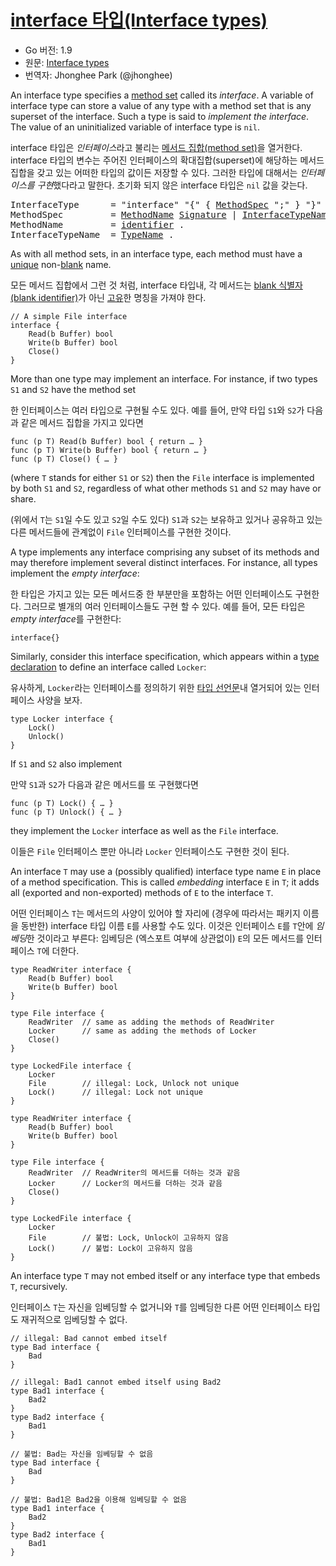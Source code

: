 # [interface 타입(Interface types)](#interface-types)

* Go 버전: 1.9
* 원문: [Interface types](https://golang.org/ref/spec#Interface_types)
* 번역자: Jhonghee Park (@jhonghee)

An interface type specifies a [method set](/Types/method_sets.html) called its *interface*. A variable of interface type can store a value of any type with a method set that is any superset of the interface. Such a type is said to *implement the interface*. The value of an uninitialized variable of interface type is `nil`.

interface 타입은 *인터페이스*라고 불리는 [메서드 집합(method set)](/Types/method_sets.html)을 열거한다. interface 타입의 변수는 주어진 인터페이스의 확대집합(superset)에 해당하는 메서드 집합을 갖고 있는 어떠한 타입의 값이든 저장할 수 있다. 그러한 타입에 대해서는 *인터페이스를 구현*했다라고 말한다. 초기화 되지 않은 interface 타입은 `nil` 값을 갖는다.

<pre>
<a id="InterfaceType">InterfaceType</a>      = "interface" "{" { <a href="#MethodSpec">MethodSpec</a> ";" } "}" .
<a id="MethodSpec">MethodSpec</a>         = <a href="#MethodName">MethodName</a> <a href="/Types/function_types.html#Signature">Signature</a> | <a href="#InterfaceTypeName">InterfaceTypeName</a> .
<a id="MethodName">MethodName</a>         = <a href="/Lexical%20elements/identifiers.html">identifier</a> .
<a id="InterfaceTypeName">InterfaceTypeName</a>  = <a href="/Types/#TypeName">TypeName</a> .
</pre>

As with all method sets, in an interface type, each method must have a [unique](/Declarations%20and%20scope/uniqueness_of_identifiers.html) non-[blank](/Declarations%20and%20scope/blank_identifier.html) name.

모든 메서드 집합에서 그런 것 처럼, interface 타입내, 각 메서드는 [blank 식별자(blank identifier)](/Declarations%20and%20scope/blank_identifier.html)가 아닌 [고유](/Declarations%20and%20scope/uniqueness_of_identifiers.html)한 명칭을 가져야 한다.

```
// A simple File interface
interface {
	Read(b Buffer) bool
	Write(b Buffer) bool
	Close()
}
```

More than one type may implement an interface. For instance, if two types `S1` and `S2` have the method set

한 인터페이스는 여러 타입으로 구현될 수도 있다. 예를 들어, 만약 타입 `S1`와 `S2`가 다음과 같은 메서드 집합을 가지고 있다면

```
func (p T) Read(b Buffer) bool { return … }
func (p T) Write(b Buffer) bool { return … }
func (p T) Close() { … }
```

(where `T` stands for either `S1` or `S2`) then the `File` interface is implemented by both `S1` and `S2`, regardless of what other methods `S1` and `S2` may have or share.

(위에서 `T`는 `S1`일 수도 있고 `S2`일 수도 있다) `S1`과 `S2`는 보유하고 있거나 공유하고 있는 다른 메서드들에 관계없이 `File` 인터페이스를 구현한 것이다.

A type implements any interface comprising any subset of its methods and may therefore implement several distinct interfaces. For instance, all types implement the *empty interface*:

한 타입은 가지고 있는 모든 메서드중 한 부분만을 포함하는 어떤 인터페이스도 구현한다. 그러므로 별개의 여러 인터페이스들도 구현 할 수 있다. 예를 들어, 모든 타입은 *empty interface*를 구현한다:

```
interface{}
```

Similarly, consider this interface specification, which appears within a [type declaration](/Declarations%20and%20scope/type_declarations.html) to define an interface called `Locker`:

유사하게, `Locker`라는 인터페이스를 정의하기 위한 [타입 선언문](/Declarations%20and%20scope/type_declarations.html)내 열거되어 있는 인터페이스 사양을 보자. 

```
type Locker interface {
	Lock()
	Unlock()
}
```

If `S1` and `S2` also implement

만약 `S1`과 `S2`가 다음과 같은 메서드를 또 구현했다면

```
func (p T) Lock() { … }
func (p T) Unlock() { … }
```

they implement the `Locker` interface as well as the `File` interface.

이들은 `File` 인터페이스 뿐만 아니라 `Locker` 인터페이스도 구현한 것이 된다.

An interface `T` may use a (possibly qualified) interface type name `E` in place of a method specification. This is called *embedding* interface `E` in `T`; it adds all (exported and non-exported) methods of `E` to the interface `T`.

어떤 인터페이스 `T`는 메서드의 사양이 있어야 할 자리에 (경우에 따라서는 패키지 이름을 동반한) interface 타입 이름 `E`를 사용할 수도 있다. 이것은 인터페이스 `E`를 `T`안에 *임베딩*한 것이라고 부른다: 임베딩은 (엑스포트 여부에 상관없이) `E`의 모든 메서드를 인터페이스 `T`에 더한다. 

```
type ReadWriter interface {
	Read(b Buffer) bool
	Write(b Buffer) bool
}

type File interface {
	ReadWriter  // same as adding the methods of ReadWriter
	Locker      // same as adding the methods of Locker
	Close()
}

type LockedFile interface {
	Locker
	File        // illegal: Lock, Unlock not unique
	Lock()      // illegal: Lock not unique
}
```

```
type ReadWriter interface {
	Read(b Buffer) bool
	Write(b Buffer) bool
}

type File interface {
	ReadWriter  // ReadWriter의 메서드를 더하는 것과 같음
	Locker      // Locker의 메서드를 더하는 것과 같음
	Close()
}

type LockedFile interface {
	Locker
	File        // 불법: Lock, Unlock이 고유하지 않음
	Lock()      // 불법: Lock이 고유하지 않음
}
```

An interface type `T` may not embed itself or any interface type that embeds `T`, recursively.

인터페이스 `T`는 자신을 임베딩할 수 없거니와 `T`를 임베딩한 다른 어떤 인터페이스 타입도 재귀적으로 임베딩할 수 없다.

```
// illegal: Bad cannot embed itself
type Bad interface {
	Bad
}

// illegal: Bad1 cannot embed itself using Bad2
type Bad1 interface {
	Bad2
}
type Bad2 interface {
	Bad1
}
```

```
// 불법: Bad는 자신을 임베딩할 수 없음
type Bad interface {
	Bad
}

// 불법: Bad1은 Bad2을 이용해 임베딩할 수 없음
type Bad1 interface {
	Bad2
}
type Bad2 interface {
	Bad1
}
```